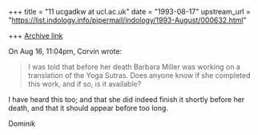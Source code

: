 +++
title = "11 ucgadkw at ucl.ac.uk"
date = "1993-08-17"
upstream_url = "https://list.indology.info/pipermail/indology/1993-August/000632.html"

+++
[Archive link](https://list.indology.info/pipermail/indology/1993-August/000632.html)

On Aug 16, 11:04pm, Corvin wrote:

> I was told that before her death Barbara Miller was working on a translation
> of the Yoga Sutras.   Does anyone know if she completed this work, and
> if so, is it available?

I have heard this too; and that she did indeed finish it shortly before
her death, and that it should appear before too long.

Dominik





